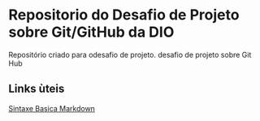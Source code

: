 #  Repositorio do  Desafio de Projeto  sobre Git/GitHub da DIO  
Repositório criado para odesafio de projeto.
desafio de projeto sobre Git Hub

## Links ùteis
[Sintaxe  Basica Markdown](https://www.markdownguide.org/getting-started/)
